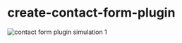 # create-contact-form-plugin
![contact form plugin simulation 1](https://user-images.githubusercontent.com/65126562/231452598-2b11736c-3187-4670-932c-af88fc0ad7ff.PNG)
